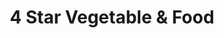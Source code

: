 ---
title: "4 Star Vegetable & Food"
url: /jamaica/4-star-vegetable-und-food/
shop: Gemüse & Obst
---